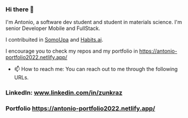 ### Hi there 👋
I'm Antonio, a software dev student  and student in materials science. 
I'm senior Developer Mobile and FullStack. 

I contribuited in [SomoUpa](https://www.somosupa.com/) and [Habits.ai](https://habits.ai/).


I encourage you to check my repos and my portfolio in https://antonio-portfolio2022.netlify.app/ 


- 📫 How to reach me: 
You can reach out to me through the following URLs.

### LinkedIn: www.linkedin.com/in/zunkraz

### Portfolio https://antonio-portfolio2022.netlify.app/ 

